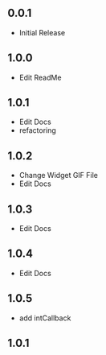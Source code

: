 ## 0.0.1

* Initial Release

## 1.0.0

* Edit ReadMe

## 1.0.1

* Edit Docs
* refactoring

## 1.0.2

* Change Widget GIF File
* Edit Docs

## 1.0.3

* Edit Docs

## 1.0.4

* Edit Docs

## 1.0.5

* add intCallback

## 1.0.1

